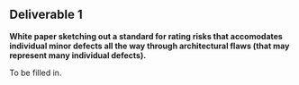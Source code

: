 ## **Deliverable 1**

**White paper sketching out a standard for rating risks that accomodates
individual minor defects all the way through architectural flaws (that
may represent many individual defects).**

To be filled in.